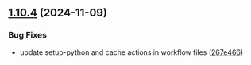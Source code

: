 ## [1.10.4](https://github.com/arpanrec/arpanrec.nebula/compare/1.10.3...1.10.4) (2024-11-09)


### Bug Fixes

* update setup-python and cache actions in workflow files ([267e466](https://github.com/arpanrec/arpanrec.nebula/commit/267e466df12ca75d9218bf038739973d7a8a5521))
